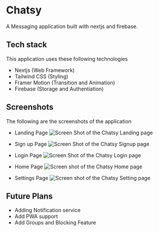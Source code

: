 # Chatsy

A Messaging application built with nextjs and firebase.

## Tech stack

This application uses these following technologies

- Nextjs (Web Framework)
- Tailwind CSS (Styling)
- Framer Motion (Transition and Animation)
- Firebase (Storage and Authentiation)

## Screenshots

The following are the screenshots of the application

- Landing Page
![Screen Shot of the Chatsy Landing page](https://user-images.githubusercontent.com/74497717/227284534-1e8e5540-536b-40b9-a671-34c82e0d4ab6.png)

- Sign up Page
![Screen Shot of the Chatsy Signup page](https://user-images.githubusercontent.com/74497717/227284851-290abc5c-03b5-4e41-afd8-2dbc97d7aa33.png)

- Login Page
![Screen Shot of the Chatsy Login page](https://user-images.githubusercontent.com/74497717/227285015-68bde411-e00e-4206-ae3e-4041c75e3f8a.png)

- Home Page
![Screen shot of the Chatsy Home page](https://user-images.githubusercontent.com/74497717/227284330-77655a34-1acb-4780-988a-34d04b3c2626.png)

- Settings Page
![Screen shot of the Chatsy Setting page](https://user-images.githubusercontent.com/74497717/227284010-6f14a885-4ebb-4d59-b100-6c419c1856ce.png)

## Future Plans

- Adding Notification service
- Add PWA support
- Add Groups and Blocking Feature
